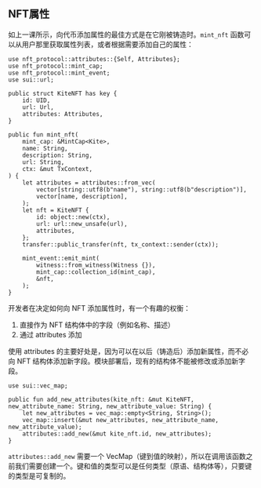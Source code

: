 ## NFT属性

如上一课所示，向代币添加属性的最佳方式是在它刚被铸造时。`mint_nft` 函数可以从用户那里获取属性列表，或者根据需要添加自己的属性：

```move
use nft_protocol::attributes::{Self, Attributes};
use nft_protocol::mint_cap;
use nft_protocol::mint_event;
use sui::url;

public struct KiteNFT has key {
    id: UID,
    url: Url,
    attributes: Attributes,
}

public fun mint_nft(
    mint_cap: &MintCap<Kite>,
    name: String,
    description: String,
    url: String,
    ctx: &mut TxContext,
) {
    let attributes = attributes::from_vec(
        vector[string::utf8(b"name"), string::utf8(b"description")],
        vector[name, description],
    );
    let nft = KiteNFT {
        id: object::new(ctx),
        url: url::new_unsafe(url),
        attributes,
    };
    transfer::public_transfer(nft, tx_context::sender(ctx));
    
    mint_event::emit_mint(
        witness::from_witness(Witness {}),
        mint_cap::collection_id(mint_cap),
        &nft,
    );
}
```
开发者在决定如何向 NFT 添加属性时，有一个有趣的权衡：

1. 直接作为 NFT 结构体中的字段（例如名称、描述）
2. 通过 attributes 添加

使用 attributes 的主要好处是，因为可以在以后（铸造后）添加新属性，而不必向 NFT 结构体添加新字段。模块部署后，现有的结构体不能被修改或添加新字段。

```move
use sui::vec_map;

public fun add_new_attributes(kite_nft: &mut KiteNFT, new_attribute_name: String, new_attribute_value: String) {
    let new_attributes = vec_map::empty<String, String>();
    vec_map::insert(&mut new_attributes, new_attribute_name, new_attribute_value);
    attributes::add_new(&mut kite_nft.id, new_attributes);
}
```
`attributes::add_new` 需要一个 VecMap（键到值的映射），所以在调用该函数之前我们需要创建一个。键和值的类型可以是任何类型（原语、结构体等），只要键的类型是可复制的。
